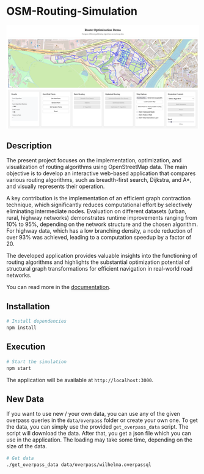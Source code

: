 # OSM-Routing-Simulation

![OSM-Routing-Simulation](/public/osm-routing.png)

## Description

The present project focuses on the implementation, optimization, and visualization of routing algorithms using OpenStreetMap data. The main objective is to develop an interactive web-based application that compares various routing algorithms, such as breadth-first search, Dijkstra, and A*, and visually represents their operation.  

A key contribution is the implementation of an efficient graph contraction technique, which significantly reduces computational effort by selectively eliminating intermediate nodes. Evaluation on different datasets (urban, rural, highway networks) demonstrates runtime improvements ranging from 10% to 95%, depending on the network structure and the chosen algorithm. For highway data, which has a low branching density, a node reduction of over 93% was achieved, leading to a computation speedup by a factor of 20.  

The developed application provides valuable insights into the functioning of routing algorithms and highlights the substantial optimization potential of structural graph transformations for efficient navigation in real-world road networks.

You can read more in the [documentation](/documentation.pdf).

## Installation

```bash
# Install dependencies
npm install
```

## Execution

```bash
# Start the simulation
npm start
```

The application will be available at `http://localhost:3000`.

## New Data

If you want to use new / your own data, you can use any of the given overpass queries in the `data/overpass` folder or create your own one. To get the data, you can simply use the provided `get_overpass_data` script. The script will download the data. After that, you get a json file which you can use in the application. The loading may take some time, depending on the size of the data.

```bash
# Get data
./get_overpass_data data/overpass/wilhelma.overpassql
```